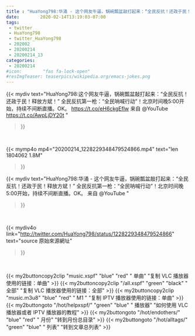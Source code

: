 ```yaml
---
title : "HuaYong798:华涌 - 这个网友牛逼，锅碗瓢盆敲打起来：“全民反抗！还政于民！释放方斌！”  全民反抗第一枪：“全民呐喊行动”！北京时间晚5:00开始，持续不间断直播。OK。 来自 @YouTube "
date:        2020-02-14T13:19:03-07:00
tags:
 - twitter
 - HuaYong798
 - twitter_HuaYong798
 - 202002
 - 20200214
 - 20200214_13
categories:
 - 20200214
#icon:        "fas fa-lock-open"
#resImgTeaser: teaserpics/wikipedia.org/emacs-jokes.png
---
```


{{< mydiv text="HuaYong798:这个网友牛逼，锅碗瓢盆敲打起来：“全民反抗！还政于民！释放方斌！”  全民反抗第一枪：“全民呐喊行动”！北京时间晚5:00开始，持续不间断直播。OK。 https://t.co/eH6ckgEflw 来自 @YouTube https://t.co/AwpLjDY20t "
>}}
<br>


{{< mymp4o mp4="20200214_1228229348479524866.mp4"
text="len 1804062    1.8M"
>}}


{{< mydiv text="HuaYong798:华涌 - 这个网友牛逼，锅碗瓢盆敲打起来：“全民反抗！还政于民！释放方斌！”  全民反抗第一枪：“全民呐喊行动”！北京时间晚5:00开始，持续不间断直播。OK。 来自 @YouTube "
>}}
<br>

{{< mydiv4o link="http://twitter.com/HuaYong798/status/1228229348479524866"
text="source 原始來源網址"
>}}


<br>



{{< my2buttoncopy2clip "music.xspf"        "blue"   "red"    " 单曲"  "复制 VLC 播放器使用的链接：单曲" >}} {{< my2buttoncopy2clip "/all.xspf"         "green"  "black"  " 全部"  "复制 VLC 播放器使用的链接：全部" >}} {{< my2buttoncopy2clip "music.m3u8"        "blue"   "red"    " M1 "    "复制 IPTV 播放器使用的链接：单曲" >}} {{< my2buttongoto      "/hot/helpxspf/"    "green"  "blue"   " 播放器" "如何使用 VLC 播放器或者 IPTV 播放器的教程" >}} {{< my2buttongoto      "/hot/endothers/"   "blue"   "red"    " 月份"   "转到月份总目录" >}} {{< my2buttongoto      "/hot/alltags/"     "green"  "blue"   " 列表"   "转到文章总列表" >}} 
